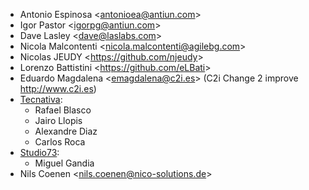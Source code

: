 - Antonio Espinosa \<<antonioea@antiun.com>\>
- Igor Pastor \<<igorpg@antiun.com>\>
- Dave Lasley \<<dave@laslabs.com>\>
- Nicola Malcontenti \<<nicola.malcontenti@agilebg.com>\>
- Nicolas JEUDY \<<https://github.com/njeudy>\>
- Lorenzo Battistini \<<https://github.com/eLBati>\>
- Eduardo Magdalena \<<emagdalena@c2i.es>\> (C2i Change 2 improve
  <http://www.c2i.es>)
- [Tecnativa](https://www.tecnativa.com):
  - Rafael Blasco
  - Jairo Llopis
  - Alexandre Diaz
  - Carlos Roca
- [Studio73](https://www.studio73.es):
  - Miguel Gandia
- Nils Coenen \<<nils.coenen@nico-solutions.de>\>
